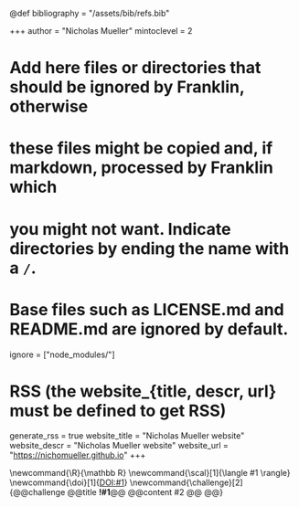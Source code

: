<!--
Add here global page variables to use throughout your website.
-->

@def bibliography = "/assets/bib/refs.bib"

+++
author = "Nicholas Mueller"
mintoclevel = 2

# Add here files or directories that should be ignored by Franklin, otherwise
# these files might be copied and, if markdown, processed by Franklin which
# you might not want. Indicate directories by ending the name with a `/`.
# Base files such as LICENSE.md and README.md are ignored by default.
ignore = ["node_modules/"]

# RSS (the website_{title, descr, url} must be defined to get RSS)
generate_rss = true
website_title = "Nicholas Mueller website"
website_descr = "Nicholas Mueller website"
website_url   = "https://nichomueller.github.io"
+++

<!--
Add here global latex commands to use throughout your pages.
-->
\newcommand{\R}{\mathbb R}
\newcommand{\scal}[1]{\langle #1 \rangle}
\newcommand{\doi}[1]{[DOI:#1](https://dx.doi.org/#1)}
\newcommand{\challenge}[2]{@@challenge @@title **!#1**@@ @@content #2 @@ @@}